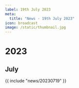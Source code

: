 ```yaml
---
label: 19th July 2023
meta:
  title: "News - 19th July 2023"
icon: broadcast
image: /static/thumbnail.jpg
---
```


# 2023
## July

{{ include "news/20230719" }}